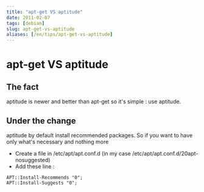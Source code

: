 ```yaml
---
title: "apt-get VS aptitude"
date: 2011-02-07
tags: [debian]
slug: apt-get-vs-aptitude
aliases: [/en/tips/apt-get-vs-aptitude]
---
```

# apt-get VS aptitude

## The fact
aptitude is newer and better than apt-get so it's simple : use aptitude.

## Under the change

aptitude by default install recommended packages. So if you want to have only what's necessary and nothing more 

 * Create a file in /etc/apt/apt.conf.d (in my case /etc/apt/apt.conf.d/20apt-nosuggested)
 * Add these line :

```
APT::Install-Recommends "0";
APT::Install-Suggests "0";
```





